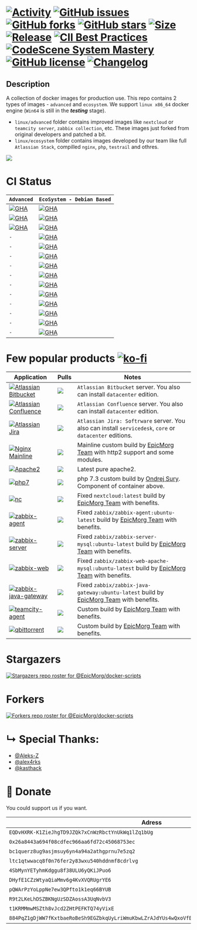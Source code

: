 #  [![Activity](https://img.shields.io/github/commit-activity/m/EpicMorg/docker-scripts?label=commits&style=flat-square)](https://github.com/EpicMorg/docker-scripts/commits) [![GitHub issues](https://img.shields.io/github/issues/EpicMorg/docker-scripts.svg?style=popout-square)](https://github.com/EpicMorg/docker-scripts/issues) [![GitHub forks](https://img.shields.io/github/forks/EpicMorg/docker-scripts.svg?style=popout-square)](https://github.com/EpicMorg/docker-scripts/network) [![GitHub stars](https://img.shields.io/github/stars/EpicMorg/docker-scripts.svg?style=popout-square)](https://github.com/EpicMorg/docker-scripts/stargazers)  [![Size](https://img.shields.io/github/repo-size/EpicMorg/docker-scripts?label=size&style=flat-square)](https://github.com/EpicMorg/docker-scripts/archive/master.zip) [![Release](https://img.shields.io/github/v/release/EpicMorg/docker-scripts?style=flat-square)](https://github.com/EpicMorg/docker-scripts/releases) [![CII Best Practices](https://bestpractices.coreinfrastructure.org/projects/3658/badge)](https://bestpractices.coreinfrastructure.org/projects/3658) [![CodeScene System Mastery](https://codescene.io/projects/6535/status-badges/system-mastery)](https://codescene.io/projects/6535) [![GitHub license](https://img.shields.io/github/license/EpicMorg/docker-scripts.svg?style=popout-square)](LICENSE.md) [![Changelog](https://img.shields.io/badge/Changelog-yellow.svg?style=popout-square)](CHANGELOG.md)


## Description
A collection of docker images for production use. This repo contains 2 types of images - `advanced` and `ecosystem`. We support `linux x86_64` docker engine (`Win64` is still in the ***testing*** stage).

* `linux/advanced` folder contains improved images like `nextcloud` or `teamcity server`, `zabbix collection`, etc. These images just forked from original developers and patched a bit.
* `linux/ecosystem` folder contains images developed by our team like full `Atlassian Stack`, compilled `nginx`, `php`, `testrail` and othres.

![](https://raw.githubusercontent.com/EpicMorg/docker-scripts/master/.github/logo.png)

# CI Status

| `Advanced` | `EcoSystem - Debian Based` | 
|:-------------|:-------------|
| [![GHA](https://img.shields.io/github/workflow/status/EpicMorg/docker-scripts/EpicMorg%20Advanced%20Images?label=EpicMorg%20Advanced%20Images&logo=EpicMorg%20Advanced%20Images&style=flat-square)](https://github.com/EpicMorg/docker-scripts/blob/master/.github/workflows/epicmorg.advanced.images.yml)   | [![GHA](https://img.shields.io/github/workflow/status/EpicMorg/docker-scripts/EpicMorg%20Debian%2010%20Images?label=Debian%2010%20Images&logo=Debian%2010%20Images&style=flat-square)](https://github.com/EpicMorg/docker-scripts/actions/workflows/epicmorg.base.images.current.debian10.yml)
| [![GHA](https://img.shields.io/github/workflow/status/EpicMorg/docker-scripts/EpicMorg%20Advanced%20Nextcloud%20Images?label=Nextcloud%20Images&logo=Nextcloud%20Images&style=flat-square)](https://github.com/EpicMorg/docker-scripts/actions/workflows/epicmorg.advanced.nextcloud.images.yml)   | [![GHA](https://img.shields.io/github/workflow/status/EpicMorg/docker-scripts/EpicMorg%20Debian%2011%20Images?label=Debian%2011%20Images&logo=Debian%2011%20Images&style=flat-square)](https://github.com/EpicMorg/docker-scripts/actions/workflows/epicmorg.base.images.current.debian11.yml)
| [![GHA](https://img.shields.io/github/workflow/status/EpicMorg/docker-scripts/EpicMorg%20Advanced%20Vscode%20Server%20Images?label=Vscode%20Server%20Images&logo=Vscode%20Server%20Images&style=flat-square)](https://github.com/EpicMorg/docker-scripts/actions/workflows/epicmorg.advanced.vscode.images.yml)   | [![GHA](https://img.shields.io/github/workflow/status/EpicMorg/docker-scripts/EpicMorg%20Debian%2012%20Images?label=Debian%2012%20Images&logo=Debian%2012%20Images&style=flat-square)](https://github.com/EpicMorg/docker-scripts/actions/workflows/epicmorg.base.images.current.debian12.yml)
| `-` | [![GHA](https://img.shields.io/github/workflow/status/EpicMorg/docker-scripts/EpicMorg%20Debian%20Legacy%20Images?label=Debian%20Legacy%20Images&logo=Debian%20Legacy%20Images&style=flat-square)](https://github.com/EpicMorg/docker-scripts/actions/workflows/epicmorg.base.images.legacy.yml)
| `-` | [![GHA](https://img.shields.io/github/workflow/status/EpicMorg/docker-scripts/EpicMorg%20Debian%20Python%20Images?label=Debian%20Python%20Images&logo=Debian%20Python%20Images&style=flat-square)](https://github.com/EpicMorg/docker-scripts/actions/workflows/epicmorg.base.images.python.yml)
| `-` | [![GHA](https://img.shields.io/github/workflow/status/EpicMorg/docker-scripts/EpicMorg%20EcoSystem%20Misc%20Images?label=EcoSystem%20Misc%20Images&logo=EcoSystem%20Misc%20Images&style=flat-square)](https://github.com/EpicMorg/docker-scripts/actions/workflows/epicmorg.ecosysctem.misc.images.yml)
| `-` | [![GHA](https://img.shields.io/github/workflow/status/EpicMorg/docker-scripts/EpicMorg%20EcoSystem%20Atlassian%20Main%20Images?label=Atlassian%20Images&logo=Atlassian%20Images&style=flat-square)](https://github.com/EpicMorg/docker-scripts/actions/workflows/epicmorg.base.images.current.atlassian.yml)
| `-` | [![GHA](https://img.shields.io/github/workflow/status/EpicMorg/docker-scripts/EpicMorg%20EcoSystem%20NodeJS%20Images?label=NodeJS%20Images&logo=NodeJS%20Images&style=flat-square)](https://github.com/EpicMorg/docker-scripts/actions/workflows/epicmorg.base.images.nodejs.yml)
| `-` | [![GHA](https://img.shields.io/github/workflow/status/EpicMorg/docker-scripts/EpicMorg%20EcoSystem%20Perfocre%20Images?label=Perfocre%20Images&logo=Perfocre%20Images&style=flat-square)](https://github.com/EpicMorg/docker-scripts/actions/workflows/epicmorg.base.images.perforce.yml)
| `-` | [![GHA](https://img.shields.io/github/workflow/status/EpicMorg/docker-scripts/EpicMorg%20EcoSystem%20PostgreSQL%20Images?label=PostgreSQL%20Images&logo=PostgreSQL%20Images&style=flat-square)](https://github.com/EpicMorg/docker-scripts/actions/workflows/epicmorg.base.images.postgresql.yml)
| `-` | [![GHA](https://img.shields.io/github/workflow/status/EpicMorg/docker-scripts/EpicMorg%20EcoSystem%20TeamCity%20Agents%20Images?label=TeamCity%20Agents%20Images&logo=TeamCity%20Agents%20Images&style=flat-square)](https://github.com/EpicMorg/docker-scripts/actions/workflows/epicmorg.base.images.teamcity.agents.yml)
| `-` | [![GHA](https://img.shields.io/github/workflow/status/EpicMorg/docker-scripts/EpicMorg%20EcoSystem%20Testrail%20Images?label=Testrail%20Images&logo=Testrail%20Images&style=flat-square)](https://github.com/EpicMorg/docker-scripts/actions/workflows/epicmorg.base.images.testrail.yml)
| `-` | [![GHA](https://img.shields.io/github/workflow/status/EpicMorg/docker-scripts/EpicMorg%20EcoSystem%20Web%20Images?label=Web%20Images&logo=Web%20Images&style=flat-square)](https://github.com/EpicMorg/docker-scripts/actions/workflows/epicmorg.base.images.web.yml)
| `-` | [![GHA](https://img.shields.io/github/workflow/status/EpicMorg/docker-scripts/EpicMorg%20EcoSystem%20Gitlab%20Runner%20Images?label=Gitlab%20Runner%20Images&logo=Gitlab%20Runner%20Images&style=flat-square)](https://github.com/EpicMorg/docker-scripts/actions/workflows/epicmorg.base.images.giltab.runners.yml)


# Few popular products [![ko-fi](https://www.ko-fi.com/img/githubbutton_sm.svg)](https://ko-fi.com/B0B81CUI4)

| Application   | Pulls | Notes
| ------  | ------ | ------
| [![Atlassian Bitbucket](https://img.shields.io/badge/Atlassian%20Bitbucket--brightgreen.svg?style=popout-square)](https://www.atlassian.com/software/bitbucket/download) | [![](https://img.shields.io/docker/pulls/epicmorg/bitbucket.svg?style=popout-square)](https://hub.docker.com/r/epicmorg/bitbucket/) | `Atlassian Bitbucket` server. You also can install `datacenter` edition.
| [![Atlassian Confluence](https://img.shields.io/badge/Atlassian%20Confluence--brightgreen.svg?style=popout-square)](https://www.atlassian.com/software/confluence/download) |   [![](https://img.shields.io/docker/pulls/epicmorg/confluence.svg?style=popout-square)](https://hub.docker.com/r/epicmorg/confluence/) | `Atlassian Confluence` server. You also can install `datacenter` edition.
| [![Atlassian Jira](https://img.shields.io/badge/Atlassian%20Jira--brightgreen.svg?style=popout-square)](https://www.atlassian.com/software/jira/download) | [![](https://img.shields.io/docker/pulls/epicmorg/jira.svg?style=popout-square)](https://hub.docker.com/r/epicmorg/jira/) | `Atlassian Jira: Softrware` server.  You also can install `servicedesk`, `core` or `datacenter` editions.
| [![Nginx Mainline](https://img.shields.io/badge/Nginx--brightgreen.svg?style=popout-square)](https://nginx.org/en/download.html) |   [![](https://img.shields.io/docker/pulls/epicmorg/nginx.svg?style=popout-square)](https://hub.docker.com/r/epicmorg/nginx/) | Mainline custom build by [EpicMorg Team](https://github.com/EpicMorg) with http2 support and some modules.
| [![Apache2](https://img.shields.io/badge/Apache2--brightgreen.svg?style=popout-square)](https://deb.sury.org/)  |  [![](https://img.shields.io/docker/pulls/epicmorg/apache2.svg?style=popout-square)](https://hub.docker.com/r/epicmorg/apache2/ ) | Latest pure apache2.
| [![php7](https://img.shields.io/badge/php7--brightgreen.svg?style=popout-square)](https://deb.sury.org/) | [![](https://img.shields.io/docker/pulls/epicmorg/apache2.svg?style=popout-square)](https://hub.docker.com/r/epicmorg/apache2/ ) |  php 7.3 custom build by [Ondrej Sury](https://launchpad.net/~ondrej). Component of container above.
| [![nc](https://img.shields.io/badge/NextCloud--brightgreen.svg?style=popout-square)](https://hub.docker.com/_/nextcloud)  |  [![](https://img.shields.io/docker/pulls/epicmorg/nextcloud.svg?style=popout-square)](https://hub.docker.com/r/epicmorg/nextcloud/ ) | Fixed `nextcloud:latest` build by [EpicMorg Team](https://github.com/EpicMorg) with benefits.
| [![zabbix-agent](https://img.shields.io/badge/Zabbix%20Agent--brightgreen.svg?style=popout-square)](https://github.com/zabbix/zabbix-docker)  | [![](https://img.shields.io/docker/pulls/epicmorg/zabbix-agent.svg?style=popout-square)](https://hub.docker.com/r/epicmorg/zabbix-agent/ ) | Fixed `zabbix/zabbix-agent:ubuntu-latest` build by [EpicMorg Team](https://github.com/EpicMorg) with benefits.
| [![zabbix-server](https://img.shields.io/badge/Zabbix%20Server--brightgreen.svg?style=popout-square)](https://github.com/zabbix/zabbix-docker)  | [![](https://img.shields.io/docker/pulls/epicmorg/zabbix-server-mysql.svg?style=popout-square)](https://hub.docker.com/r/epicmorg/zabbix-server-mysql/ ) | Fixed `zabbix/zabbix-server-mysql:ubuntu-latest` build by [EpicMorg Team](https://github.com/EpicMorg) with benefits.
| [![zabbix-web](https://img.shields.io/badge/Zabbix%20Web--brightgreen.svg?style=popout-square)](https://github.com/zabbix/zabbix-docker)  | [![](https://img.shields.io/docker/pulls/epicmorg/zabbix-web-apache-mysql.svg?style=popout-square)](https://hub.docker.com/r/epicmorg/zabbix-web-apache-mysql/ ) | Fixed `zabbix/zabbix-web-apache-mysql:ubuntu-latest` build by [EpicMorg Team](https://github.com/EpicMorg) with benefits.
| [![zabbix-java-gateway](https://img.shields.io/badge/Zabbix%20JavaGW--brightgreen.svg?style=popout-square)](https://github.com/zabbix/zabbix-docker)  | [![](https://img.shields.io/docker/pulls/epicmorg/zabbix-java-gateway.svg?style=popout-square)](https://hub.docker.com/r/epicmorg/zabbix-java-gateway/ ) | Fixed `zabbix/zabbix-java-gateway:ubuntu-latest` build by [EpicMorg Team](https://github.com/EpicMorg) with benefits.
| [![teamcity-agent](https://img.shields.io/badge/TeamCity%20Agent--brightgreen.svg?style=popout-square)](https://github.com/JetBrains/teamcity-docker-agent)  | [![](https://img.shields.io/docker/pulls/epicmorg/teamcity-agent.svg?style=popout-square)](https://hub.docker.com/r/epicmorg/teamcity-agent/ ) | Custom build by [EpicMorg Team](https://github.com/EpicMorg) with benefits.
| [![qbittorrent](https://img.shields.io/badge/qBittorrent--brightgreen.svg?style=popout-square)](https://github.com/qbittorrent/qBittorrent)  | [![](https://img.shields.io/docker/pulls/epicmorg/qbittorrent.svg?style=popout-square)](https://hub.docker.com/r/epicmorg/qbittorrent/ ) | Custom build by [EpicMorg Team](https://github.com/EpicMorg) with benefits.


# Stargazers
[![Stargazers repo roster for @EpicMorg/docker-scripts](https://reporoster.com/stars/dark/EpicMorg/docker-scripts)](https://github.com/EpicMorg/docker-scripts/stargazers)

# Forkers
[![Forkers repo roster for @EpicMorg/docker-scripts](https://reporoster.com/forks/dark/EpicMorg/docker-scripts)](https://github.com/EpicMorg/docker-scripts/network/members)

# &#8627; Special Thanks:

* [@Aleks-Z](https://github.com/Aleks-Z)
* [@alex4rks](https://github.com/alex4rks)
* [@kasthack](https://github.com/kasthack)

# :money_with_wings: Donate

You could support us if you want.

| Adress   | Name | Coin 
| ------  | ------ | ------ 
| `EQDvHXRK-K1ZieJhgTD9JZQk7xCnWzRbctYnUkWq1lZq1bUg` | Toncoin | TON
| `0x26a8443a694f08cdfec966aa6fd72c45068753ec` | Ethereum | ETH
| `bc1querz8ug9asjmsuy6yn4a94a2athgprnu7e5zq2` | Bitcoin | BTC	
| `ltc1qtwwacq8f0n76fer2y83wxu540hddnmf8cdrlvg` | Litecoin | LTC	
| `4SbMynYETyhmKdggu8f38ULU6yQKiJPuo6` | Novacoin | NVC 
| `DHyfE1CZzWtyaQiaMmv6g4KvXVQRUgrYE6` | Dogecoin | DOGE	
| `pQWArPzYoLppNe7ew3QPfto1k1eq66BYUB` | Peercoin | PPC	
| `R9t2LKeLhDSZBKNgUzSDZAossA3UqNvbV3` | Ravencoin | RVN	
| `t1KRMMmwMSZth8vJcd2ZHtPEFKTQ74yVixE` | ZCash | ZEC	
| `884PqZ1gDjWW7fKxtbaeRoBeSh9EGZbkqUyLriWmuKbwLZrAJdYUs4wQxoVfEJoW7LBhdQMP9cFhZQpJr6xvg7esHLdCbb1` | Monero | XMR	

